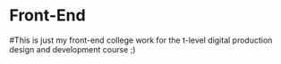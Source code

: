 # Front-End
#This is just my front-end college work for the t-level digital production design and development course ;)
